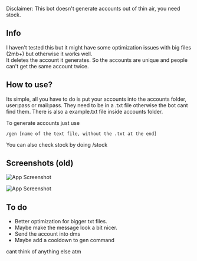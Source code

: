 Disclaimer: This bot doesn't generate accounts out of thin air, you need stock.
## Info
I haven't tested this but it might have some optimization issues with big files (2mb+) but otherwise it works well.     
It deletes the account it generates. So the accounts are unique and people can't get the same account twice.

## How to use?
Its simple, all you have to do is put your accounts into the accounts folder, user:pass or mail:pass. They need to be in a .txt file otherwise the bot cant find them. There is also a example.txt file inside accounts folder.

To generate accounts just use 

    /gen [name of the text file, without the .txt at the end]

You can also check stock by doing /stock

## Screenshots (old)

![App Screenshot](https://github.com/Atluzka/account-gen-bot/blob/main/generated_picture.png?raw=true)

![App Screenshot](https://github.com/Atluzka/account-gen-bot/blob/main/stock_picture.png?raw=true)

## To do
* Better optimization for bigger txt files.   
* Maybe make the message look a bit nicer.    
* Send the account into dms
* Maybe add a cooldown to gen command   

cant think of anything else atm
